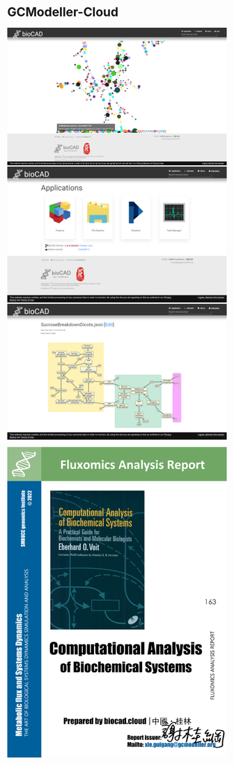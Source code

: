 # GCModeller-Cloud

![](docs/design/v2/Capture-080.png)
![](docs/design/v2/Capture-081.png)
![](docs/design/v2/Capture-082.png)

![](webR/Rsolver/reports/PLAS_Dynamics/cover.png)
